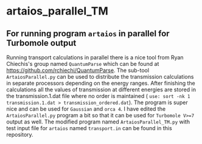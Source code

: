 # artaios_parallel_TM
## For running program ```artaios``` in parallel for Turbomole output
Running transport calculations in parallel there is a nice tool from Ryan Chiechis's group named ```QuantumParse``` which can be found at https://github.com/rchiechi/QuantumParse. The sub-tool ```ArtaiosParallel.py``` can be used to distribute the transmission calculations in separate processors depending on the energy ranges. After finishing the calculations all the values of transmission at different energies are stored in the transmission.1.dat file where no order is maintained ( ```use: sort -nk 1 transmission.1.dat > transmission_ordered.dat```). The program is super nice and can be used for ```Gaussian``` and ```orca 4```. I have edited the ```ArtaiosParallel.py``` program a bit so that it can be used for ```Turbomole V>=7``` output as well. The modified program named ```ArtaiosParallel_TM.py``` with test input file for ```artaios``` named ```transport.in``` can be found in this repository.
